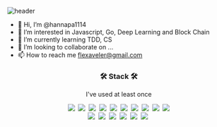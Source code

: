 ![header](https://capsule-render.vercel.app/api?type=waving&color=ff0000&section=header&height=300&text=Jimyeong&nbsp;Song&fontSize=50&fontColor=ffffff)


- 👋 Hi, I’m @hannapa1114
- 👀 I’m interested in Javascript, Go, Deep Learning and Block Chain
- 🌱 I’m currently learning TDD, CS
- 💞️ I’m looking to collaborate on ...
- 📫 How to reach me flexaveler@gmail.com

<h3 align="center">🛠 Stack 🛠</h3>

<p align="center">I've used at least once</p>

<p align="center">
<img src="https://img.shields.io/badge/javascript-f0db4f?style=flat-square&logo=Javascript&logoColor=323330"/></a>&nbsp;
<img src="https://img.shields.io/badge/svelte.js-fff?style=flat-square&logo=Svelte&logoColor=red"/></a>&nbsp;
<img src="https://img.shields.io/badge/tailwindcss-fff?style=flat-square&logo=Tailwindcss&logoColor=58b6d3"/></a>&nbsp;
<img src="https://img.shields.io/badge/styled&ndash;components-ff9cb5?style=flat-square&logo=Styled-components&logoColor=white"/></a>&nbsp;
<img src="https://img.shields.io/badge/react-3766AB?style=flat-square&logo=React&logoColor=white"/></a>&nbsp;
<img src="https://img.shields.io/badge/redux-3766AB?style=flat-square&logo=Redux&logoColor=white"/></a>&nbsp;
<img src="https://img.shields.io/badge/typescript-3766AB?style=flat-square&logo=Typescript&logoColor=white"/></a>&nbsp;
<img src="https://img.shields.io/badge/vue.js-2f9e77?style=flat-square&logo=Vuetify&logoColor=white"/></a>&nbsp;
<img src="https://img.shields.io/badge/express-fff?style=flat-square&logo=express&logoColor=808081"/></a>&nbsp;
<img src="https://img.shields.io/badge/mysql-32708d?style=flat-square&logo=Mysql&logoColor=white"/></a><br>
<img src="https://img.shields.io/badge/aws-ff953f?style=flat-square&logo=Amazon-AWS&logoColor=white"/></a>&nbsp;
<img src="https://img.shields.io/badge/electron-3766AB?style=flat-square&logo=Electron&logoColor=white"/></a>&nbsp;
<img src="https://img.shields.io/badge/python-1e94b2?style=flat-square&logo=Python&logoColor=f0db4f"/></a>&nbsp;
<img src="https://img.shields.io/badge/linux-3766AB?style=flat-square&logo=Linux&logoColor=white"/></a>&nbsp;
<img src="https://img.shields.io/badge/spring&ndash;boot-92ad65?style=flat-square&logo=Spring-boot&logoColor=white"/></a>&nbsp;
<img src="https://img.shields.io/badge/stack&ndash;overflow-adb8c0?style=flat-square&logo=Stack-overflow&logoColor=ffae6a"/></a>&nbsp;
</p>

<!---
hannapa1114/hannapa1114 is a ✨ special ✨ repository because its `README.md` (this file) appears on your GitHub profile.
You can click the Preview link to take a look at your changes.
--->

